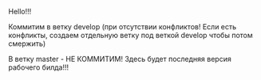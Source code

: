 Hello!!!

Коммитим в ветку develop (при отсутствии конфликтов! Если есть конфликты, создаем отдельную ветку под веткой develop чтобы потом смержить)

В ветку master - НЕ КОММИТИМ! Здесь будет последняя версия рабочего билда!!!